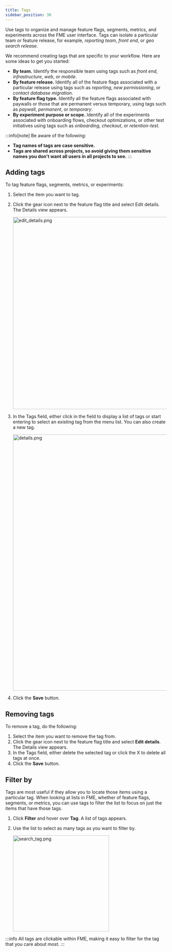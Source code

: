 ```yaml
---
title: Tags
sidebar_position: 30
---
```


Use tags to organize and manage feature flags, segments, metrics, and experiments across the FME user interface. Tags can isolate a particular team or feature release, for example, _reporting team_, _front end_, or _geo search release_.

We recommend creating tags that are specific to your workflow. Here are some ideas to get you started: 

* **By team.** Identify the responsible team using tags such as _front end_, _infrastructure_, _web_, or _mobile_.
* **By feature release.** Identify all of the feature flags associated with a particular release using tags such as _reporting_, _new permissioning_, or _contact database migration_.
* **By feature flag type.** Identify all the feature flags associated with paywalls or those that are permanent versus temporary, using tags such as _paywall_, _permanent_, or _temporary_.
* **By experiment purpose or scope.** Identify all of the experiments associated with onboarding flows, checkout optimizations, or other test initiatives using tags such as _onboarding_, _checkout_, or _retention-test_.

:::info[note]
Be aware of the following:
* **Tag names of tags are case sensitive.**
* **Tags are shared across projects, so avoid giving them sensitive names you don't want all users in all projects to see.**
:::

## Adding tags
 
To tag feature flags, segments, metrics, or experiments: 

1. Select the item you want to tag. 
2. Click the gear icon next to the feature flag title and select Edit details. The Details view appears.

   <img src="https://help.split.io/hc/article_attachments/15700952699277" alt="edit_details.png" width="600" />

3. In the Tags field, either click in the field to display a list of tags or start entering to select an existing tag from the menu list. You can also create a new tag.

   <img src="https://help.split.io/hc/article_attachments/15629816804621" alt="details.png" width="800" />

4. Click the **Save** button.

## Removing tags

To remove a tag, do the following:

1. Select the item you want to remove the tag from.
2. Click the gear icon next to the feature flag title and select **Edit details**. The Details view appears.
3. In the Tags field, either delete the selected tag or click the X to delete all tags at once.
4. Click the **Save** button.

## Filter by
 
Tags are most useful if they allow you to locate those items using a particular tag. When looking at lists in FME, whether of feature flags, segments, or metrics, you can use tags to filter the list to focus on just the items that have those tags.

1. Click **Filter** and hover over **Tag**. A list of tags appears.
2. Use the list to select as many tags as you want to filter by.

   <img src="https://help.split.io/hc/article_attachments/15667377072781" alt="search_tag.png" width="300" />

:::info
All tags are clickable within FME, making it easy to filter for the tag that you care about most. 
:::